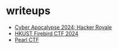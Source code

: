 # writeups

- [Cyber Apocalypse 2024: Hacker Royale](Cyber%20Apocalypse%202024_%20Hacker%20Royale/writeups.md)
- [HKUST Firebird CTF 2024](HKUST%20Firebird%20CTF%202024/writeups.md)
- [Pearl CTF](Pearl%20CTF/writeups.md)

